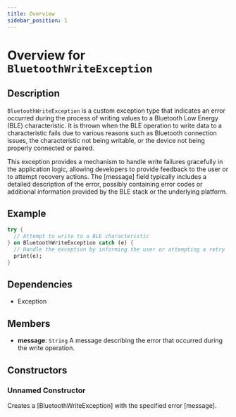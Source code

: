 ```yaml
---
title: Overview
sidebar_position: 1
---
```


# Overview for `BluetoothWriteException`

## Description

`BluetoothWriteException` is a custom exception type that indicates an error occurred during
 the process of writing values to a Bluetooth Low Energy (BLE) characteristic. It is thrown when
 the BLE operation to write data to a characteristic fails due to various reasons such as
 Bluetooth connection issues, the characteristic not being writable, or the device not being
 properly connected or paired.

 This exception provides a mechanism to handle write failures gracefully in the application logic,
 allowing developers to provide feedback to the user or to attempt recovery actions. The [message]
 field typically includes a detailed description of the error, possibly containing error codes or
 additional information provided by the BLE stack or the underlying platform.

 ## Example

 ```dart
 try {
   // Attempt to write to a BLE characteristic
 } on BluetoothWriteException catch (e) {
   // Handle the exception by informing the user or attempting a retry
   print(e);
 }
 ```

## Dependencies

- Exception

## Members

- **message**: `String`
  A message describing the error that occurred during the write operation.

## Constructors

### Unnamed Constructor
Creates a [BluetoothWriteException] with the specified error [message].

